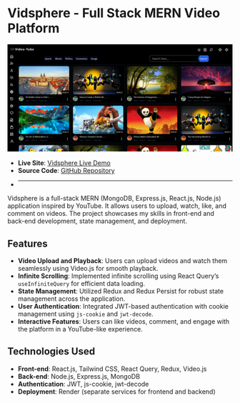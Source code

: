 # Vidsphere - Full Stack MERN Video Platform
![Vidsphere PlatForm](./vidSphere.png)
- **Live Site**: [Vidsphere Live Demo](https://vidsphere.onrender.com)  
- **Source Code**: [GitHub Repository](https://github.com/sourabh-yalagod/Full-stack-React-video-project)
- ___________________________________________________________
Vidsphere is a full-stack MERN (MongoDB, Express.js, React.js, Node.js) application inspired by YouTube. It allows users to upload, watch, like, and comment on videos. The project showcases my skills in front-end and back-end development, state management, and deployment.

## Features

- **Video Upload and Playback**: Users can upload videos and watch them seamlessly using Video.js for smooth playback.
- **Infinite Scrolling**: Implemented infinite scrolling using React Query’s `useInfiniteQuery` for efficient data loading.
- **State Management**: Utilized Redux and Redux Persist for robust state management across the application.
- **User Authentication**: Integrated JWT-based authentication with cookie management using `js-cookie` and `jwt-decode`.
- **Interactive Features**: Users can like videos, comment, and engage with the platform in a YouTube-like experience.

## Technologies Used

- **Front-end**: React.js, Tailwind CSS, React Query, Redux, Video.js
- **Back-end**: Node.js, Express.js, MongoDB
- **Authentication**: JWT, js-cookie, jwt-decode
- **Deployment**: Render (separate services for frontend and backend)


